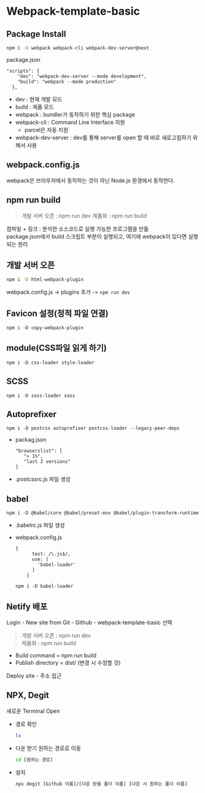 # Webpack-template-basic

## Package Install

```bash
npm i -D webpack webpack-cli webpack-dev-server@next
```

package.json
```
"scripts": {
    "dev": "webpack-dev-server --mode development",
    "build": "webpack --mode production"
  },
```
- dev : 현재 개발 모드
- build : 제품 모드
- webpack : bundler가 동작하기 위한 핵심 package
- webpack-cli : Command Line Interface 지원
  - parcel은 자동 지원
- webpack-dev-server : dev를 통해 server를 open 할 때 바로 새로고침하기 위해서 사용

## webpack.config.js

webpack은 브라우저에서 동작하는 것이 아닌 Node.js 환경에서 동작한다.

## npm run build

> 개발 서버 오픈 : npm run dev
> 제품화 : npm run build

컴파일 + 링크 : 분석한 소스코드로 실행 가능한 프로그램을 만듦</br>
package.json에서 build 스크립트 부분이 실행되고, 여기에 webpack이 있다면 실행되는 원리

## 개발 서버 오픈

```bash
npm i -D html-webpack-plugin
```

webpack.config.js -> plugins 추가 -> ```npm run dev```

## Favicon 설정(정적 파일 연결)

```npm i -D copy-webpack-plugin```

## module(CSS파일 읽게 하기)

```npm i -D css-loader style-loader```

## SCSS

```npm i -D sass-loader sass```

## Autoprefixer

```npm i -D postcss autoprefixer postcss-loader --legacy-peer-deps```

- packag.json
  ```
  "browserslist": [
     "> 1%",
     "last 2 versions"
  ]
  ```

- .postcssrc.js 파일 생성

## babel

```npm i -D @babel/core @babel/preset-env @babel/plugin-transform-runtime```

- .babelrc.js 파일 생성

- webpack.config.js
  ```
  {
        test: /\.js$/,
        use: [
          'babel-loader'
        ]
      }
  ```

  ```npm i -D babel-loader```

## Netify 배포

Login - New site from Git - Github - webpack-template-basic 선택

> 개발 서버 오픈 : npm run dev</br>
> 제품화 : npm run build

- Build command = npm run build
- Publish directory = dist/ (변경 시 수정할 것)

Deploy site - 주소 접근

## NPX, Degit

새로운 Terminal Open

- 경로 확인
  ```bash
  ls
  ```
- 다운 받기 원하는 경로로 이동
  ```bash
  cd [원하는 경로]
  ```
- 설치
  ```bash
  npx degit [Github 이름]/[다운 받을 폴더 이름] [다운 시 원하는 폴더 이름]
  ```
